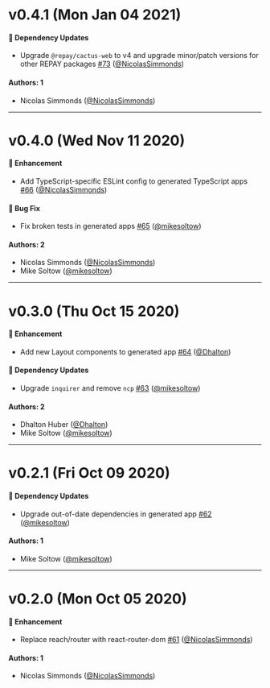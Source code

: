 # v0.4.1 (Mon Jan 04 2021)

#### 🔩 Dependency Updates

- Upgrade `@repay/cactus-web` to v4 and upgrade minor/patch versions for other REPAY
packages [#73](https://github.com/repaygithub/ui-tools/pull/73) ([@NicolasSimmonds](https://github.com/NicolasSimmonds))

#### Authors: 1

- Nicolas Simmonds ([@NicolasSimmonds](https://github.com/NicolasSimmonds))

---

# v0.4.0 (Wed Nov 11 2020)

#### 🚀 Enhancement

- Add TypeScript-specific ESLint config to generated TypeScript apps
 [#66](https://github.com/repaygithub/ui-tools/pull/66) ([@NicolasSimmonds](https://github.com/NicolasSimmonds))

#### 🐛 Bug Fix

- Fix broken tests in generated apps [#65](https://github.com/repaygithub/ui-tools/pull/65)
([@mikesoltow](https://github.com/mikesoltow))

#### Authors: 2

- Nicolas Simmonds ([@NicolasSimmonds](https://github.com/NicolasSimmonds))
- Mike Soltow ([@mikesoltow](https://github.com/mikesoltow))

---

# v0.3.0 (Thu Oct 15 2020)

#### 🚀 Enhancement

- Add new Layout components to generated app [#64](https://github.com/repaygithub/ui-tools/pull/64)
([@Dhalton](https://github.com/Dhalton))

#### 🔩 Dependency Updates

- Upgrade `inquirer` and remove `ncp` [#63](https://github.com/repaygithub/ui-tools/pull/63)
([@mikesoltow](https://github.com/mikesoltow))

#### Authors: 2

- Dhalton Huber ([@Dhalton](https://github.com/Dhalton))
- Mike Soltow ([@mikesoltow](https://github.com/mikesoltow))

---

# v0.2.1 (Fri Oct 09 2020)

#### 🔩 Dependency Updates

- Upgrade out-of-date dependencies in generated app [#62](https://github.com/repaygithub/ui-tools/pull/62)
([@mikesoltow](https://github.com/mikesoltow))

#### Authors: 1

- Mike Soltow ([@mikesoltow](https://github.com/mikesoltow))

---

# v0.2.0 (Mon Oct 05 2020)

#### 🚀 Enhancement

- Replace reach/router with react-router-dom [#61](https://github.com/repaygithub/ui-tools/pull/61) ([@NicolasSimmonds](https://github.com/NicolasSimmonds))

#### Authors: 1

- Nicolas Simmonds ([@NicolasSimmonds](https://github.com/NicolasSimmonds))
